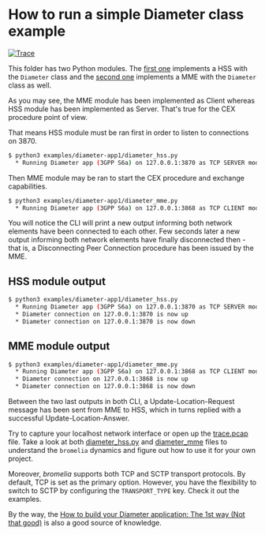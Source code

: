# How to run a simple Diameter class example

[![Trace](trace.jpeg)](trace.jpeg)

This folder has two Python modules. The [first one](diameter_hss.py) implements a HSS with the `Diameter` class and the [second one](diameter_mme.py) implements a MME with the `Diameter` class as well.

As you may see, the MME module has been implemented as Client whereas HSS module has been implemented as Server. That's true for the CEX procedure point of view.

That means HSS module must be ran first in order to listen to connections on 3870.

```bash
$ python3 examples/diameter-app1/diameter_hss.py
  * Running Diameter app (3GPP S6a) on 127.0.0.1:3870 as TCP SERVER mode (CEX)
```

Then MME module may be ran to start the CEX procedure and exchange capabilities.

```bash
$ python3 examples/diameter-app1/diameter_mme.py
  * Running Diameter app (3GPP S6a) on 127.0.0.1:3868 as TCP CLIENT mode (CEX)
```

You will notice the CLI will print a new output informing both network elements have been connected to each other. Few seconds later a new output informing both network elements have finally disconnected then - that is, a Disconnecting Peer Connection procedure has been issued by the MME.

## HSS module output

```bash
$ python3 examples/diameter-app1/diameter_hss.py
  * Running Diameter app (3GPP S6a) on 127.0.0.1:3870 as TCP SERVER mode (CEX)
  * Diameter connection on 127.0.0.1:3870 is now up
  * Diameter connection on 127.0.0.1:3870 is now down
```

## MME module output

```bash
$ python3 examples/diameter-app1/diameter_mme.py
  * Running Diameter app (3GPP S6a) on 127.0.0.1:3868 as TCP CLIENT mode (CEX)
  * Diameter connection on 127.0.0.1:3868 is now up
  * Diameter connection on 127.0.0.1:3868 is now down
```

Between the two last outputs in both CLI, a Update-Location-Request message has been sent from MME to HSS, which in turns replied with a successful Update-Location-Answer.

Try to capture your localhost network interface or open up the [trace.pcap](trace.pcap) file. Take a look at both [diameter_hss.py](diameter_hss.py) and [diameter_mme](diameter_mme.py) files to understand the `bromelia` dynamics and figure out how to use it for your own project.

Moreover, *bromelia* supports both TCP and SCTP transport protocols. By default, TCP is set as the primary option. However, you have the flexibility to switch to SCTP by configuring the `TRANSPORT_TYPE` key. Check it out the examples.

By the way, the [How to build your Diameter application: The 1st way (Not that good)](../../docs/diameter-app1.md) is also a good source of knowledge.
